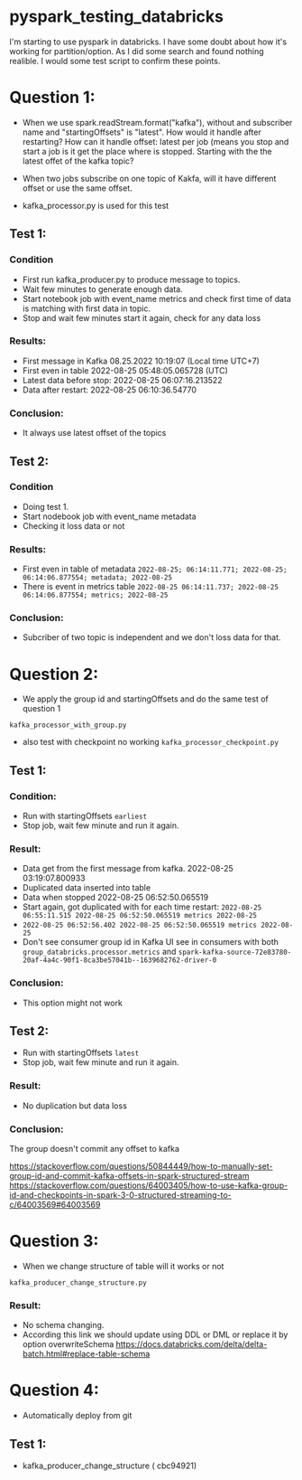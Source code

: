 # pyspark_testing_databricks 

I'm starting to use pyspark in databricks. I have some doubt about how it's working for partition/option. As I did some search and found nothing realible. I would some test script to confirm these points.

# Question 1:
- When we use spark.readStream.format("kafka"), without and subscriber name and "startingOffsets" is "latest". How would it handle after restarting? How can it handle offset: latest per job (means you stop and start a job is it get the place where is stopped. Starting with the the latest offet of the kafka topic?

- When two jobs subscribe on one topic of Kakfa, will it have different offset or use the same offset.
- kafka_processor.py is used for this test


## Test 1:

### Condition

- First run kafka_producer.py to produce message to topics.
- Wait few minutes to generate enough data.
- Start notebook job with event_name metrics and check first time of data is matching with first data in topic.
- Stop and wait few minutes start it again, check for any data loss


### Results:

- First message in Kafka 08.25.2022 10:19:07 (Local time UTC+7)
- First even in table 2022-08-25 05:48:05.065728 (UTC)
- Latest data before stop: 2022-08-25 06:07:16.213522
- Data after restart: 2022-08-25 06:10:36.54770


### Conclusion:

- It always use latest offset of the topics


## Test 2:

### Condition

- Doing test 1.
- Start nodebook job with event_name metadata 
- Checking it loss data or not


### Results:

- First even in table of metadata `2022-08-25; 06:14:11.771; 2022-08-25; 06:14:06.877554; metadata; 2022-08-25`
- There is event in metrics table `2022-08-25 06:14:11.737; 2022-08-25 06:14:06.877554; metrics; 2022-08-25`

### Conclusion:

- Subcriber of two topic is independent and we don't loss data for that.


# Question 2:

- We apply the group id and startingOffsets and do the same test of question 1

`kafka_processor_with_group.py`

- also test with checkpoint no working
`kafka_processor_checkpoint.py`


## Test 1:

### Condition:

- Run with startingOffsets `earliest`
- Stop job, wait few minute and run it again.

### Result:

- Data get from the first message from kafka. 2022-08-25 03:19:07.800933
- Duplicated data inserted into table
- Data when stopped 2022-08-25 06:52:50.065519 
- Start again, got duplicated with for each time restart: `2022-08-25 06:55:11.515 2022-08-25 06:52:50.065519 metrics 2022-08-25`
- `2022-08-25 06:52:56.402 2022-08-25 06:52:50.065519 metrics 2022-08-25`
- Don't see consumer group id in Kafka UI see in consumers with both `group_databricks.processor.metrics` and `spark-kafka-source-72e83780-20af-4a4c-90f1-8ca3be57041b--1639682762-driver-0`


### Conclusion:

- This option might not work

## Test 2:
- Run with startingOffsets `latest`
- Stop job, wait few minute and run it again.

### Result:
- No duplication but data loss

### Conclusion:

The group doesn't commit any offset to kafka

https://stackoverflow.com/questions/50844449/how-to-manually-set-group-id-and-commit-kafka-offsets-in-spark-structured-stream
https://stackoverflow.com/questions/64003405/how-to-use-kafka-group-id-and-checkpoints-in-spark-3-0-structured-streaming-to-c/64003569#64003569

# Question 3:
- When we change structure of table will it works or not 

`kafka_producer_change_structure.py`

### Result:
- No schema changing.
- According this link we should update using DDL or DML or replace it by option overwriteSchema
https://docs.databricks.com/delta/delta-batch.html#replace-table-schema


# Question 4:
- Automatically deploy from git

## Test 1:
- kafka_producer_change_structure ( cbc94921)
